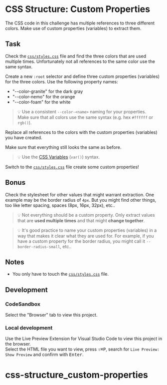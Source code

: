 # CSS Structure: Custom Properties

The CSS code in this challenge has multiple references to three different colors. Make use of custom properties (variables) to extract them.

## Task

Check the [`css/styles.css`](./css/styles.css) file and find the three colors that are used multiple times. Unfortunately not all references to the same color use the same syntax.

Create a new `:root` selector and define three custom properties (variables) for the three colors. Use the following property names:

- "--color-granite" for the dark gray
- "--color-nemo" for the orange
- "--color-foam" for the white

> 💡 Use a consistent `--color-<name>` naming for your properties.  
> Make sure that all colors use the same syntax (e.g. hex `#ffffff` or `rgb()`).

Replace all references to the colors with the custom properties (variables) you have created.

Make sure that everything still looks the same as before.

> 💡 Use the [CSS Variables](https://developer.mozilla.org/en-US/docs/Web/CSS/Using_CSS_custom_properties) (`var()`) syntax.

Switch to the [`css/styles.css`](./css/styles.css) file create some custom properties!

## Bonus

Check the stylesheet for other values that might warrant extraction. One example may be the border radius of `4px`. But you might find other things, too like letter spacing, spaces (8px, 16px, 32px), etc..

> 💡 Not everything should be a custom property. Only extract values that are **used multiple times** and that might **change together**.

> 💡 It's good practice to name your custom properties (variables) in a way that makes it clear what they are used for. For example, if you have a custom property for the border radius, you might call it `--border-radius-small`, etc..

## Notes

- You only have to touch the [`css/styles.css`](./css/styles.css) file.

## Development

### CodeSandbox

Select the "Browser" tab to view this project.

### Local development

Use the Live Preview Extension for Visual Studio Code to view this project in the browser.  
Select the HTML file you want to view, press <kbd>⇧</kbd><kbd>⌘</kbd><kbd>P</kbd>, search for `Live Preview: Show Preview` and confirm with <kbd>Enter</kbd>.
# css-structure_custom-properties
